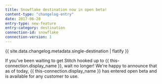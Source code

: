 ```yaml
---
title: Snowflake destination now in open beta!
content-type: "changelog-entry"
date: 2017-06-28
entry-type: new-feature
entry-category: destination
connection-id: snowflake
connection-version: 1
---
```


{{ site.data.changelog.metadata.single-destination | flatify }}

If you've been waiting to get Stitch hooked up to {{ this-connection.display_name }}, wait no longer! We're happy to announce that as of today, {{ this-connection.display_name }} has entered open beta and is available for any customer to use.